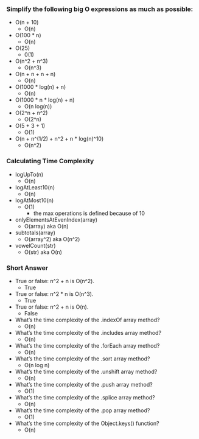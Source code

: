 ### Simplify the following big O expressions as much as possible:

- O(n + 10)
    - O(n)
- O(100 * n)
    - O(n)
- O(25)
    - 0(1)
- O(n^2 + n^3)
    - O(n^3)
- O(n + n + n + n)
    - O(n) 
- O(1000 * log(n) + n)
    - O(n)
- O(1000 * n * log(n) + n)
    - O(n log(n))
- O(2^n + n^2)
    - O(2^n)
- O(5 + 3 + 1)
    - O(1)
- O(n + n^(1/2) + n^2 + n * log(n)^10)
    - O(n^2)

### Calculating Time Complexity

- logUpTo(n)
    - O(n)
- logAtLeast10(n)
    - O(n)
- logAtMost10(n)
    - O(1)
        - the max operations is defined because of 10 
- onlyElementsAtEvenIndex(array)
    - O(array) aka O(n)
- subtotals(array)
    - O(array^2) aka O(n^2)
- vowelCount(str)
    - O(str) aka O(n)

### Short Answer

- True or false: n^2 + n is O(n^2).
    - True
- True or false: n^2 * n is O(n^3).
    - True
- True or false: n^2 + n is O(n).
    - False
- What’s the time complexity of the .indexOf array method?
    - O(n)
- What’s the time complexity of the .includes array method?
    - O(n)
- What’s the time complexity of the .forEach array method?
    - O(n)
- What’s the time complexity of the .sort array method?
    - O(n log n)
- What’s the time complexity of the .unshift array method?
    - O(n)
- What’s the time complexity of the .push array method?
    - O(1)
- What’s the time complexity of the .splice array method?
    - O(n)
- What’s the time complexity of the .pop array method?
    - O(1)
- What’s the time complexity of the Object.keys() function?
    - O(n)